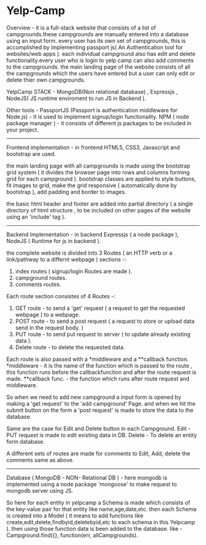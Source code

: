 # Yelp-Camp
Overview - it is a full-stack website that consists of a list of campgrounds.these campgrounds are manually entered into a database using an input form.
every user has its own set of campgrounds, this is accomplished by implementing passport js( An Authentication tool for websites/web apps ).
each individual campground also has edit and delete functionality.every user who is login to yelp camp can also add comments to the campgrounds.
the main landing page of the website consists of all the campgrounds which the users have entered but a user can only edit or delete thier own campgrounds.

YelpCamp STACK - MongoDB(Non relational database) , Expressjs , NodeJS( JS runtime enviroment to run JS in Backend ).

Other tools - PassportJS (Passport is authentication middleware for Node.js) - It is used to implement signup/login functionality.
              NPM ( node package manager ) - it consists of different js packages to be included in your project.

-----------------------------------------------------------------------------------------------------------------------------------------------

Frontend implementation - in frontend HTML5, CSS3, Javascript and bootstrap are used.

the main landing page with all campgrounds is made using the bootstrap grid system ( it divides the browser page into rows and columns forming grid for each campground ).
bootstrap classes are applied to style buttons, fit images to grid, make the grid responsive ( automatically done by bootstrap ), add padding and border to images.

the basic html header and footer are added into partial directory ( a single directory of html structure , to be included on other pages of the website using an 'include' tag ).

-----------------------------------------------------------------------------------------------------------------------------------------------

Backend Implementation - in backend Expressjs ( a node package ), NodeJS ( Runtime for js in backend ).

the complete website is divided into 3 Routes ( an HTTP verb or a link/pathway to a differnt webpage ) sections -:
1. index routes ( signup/login Routes are made ).
2. campground routes.
3. comments routes.

Each route section consistes of 4 Routes -:
1. GET route - to send a 'get' request ( a request to get the requested webpage ) to a webpage.
2. POST route - to send a post request ( a request to store or upload data send in the request body. )
3. PUT route - to send put request to server ( to update already existing data ).
4. Delete route - to delete the requested data.

Each route is also passed with a *middleware and a **callback function.
*middleware - it is the name of the function which is passed to the route , this function runs before the callbackfunction and after the route request is made.
**callback func. - the function which runs after route request and middleware.

So when we need to add new campground a input form is opened by making a 'get request' to the 'add campground' Page.
and when we hit the submit button on the form a 'post request' is made to store the data to the database.

Same are the case for Edit and Delete button in each Campground.
Edit - PUT request is made to edit existing data in DB.
Delete - To delete an entity form database.

A different sets of routes are made for comments to Edit, Add, delete the comments same as above.

-----------------------------------------------------------------------------------------------------------------------------------------------

Database ( MongoDB - NON- Relational DB ) - here mongodb is implemented using a node package 'mongoose' to make request to mongodb server using JS.

So here for each entity in yelpcamp a Schema is made which consists of the key-value pair for that entity like name,age,date,etc.
then each Schema is created into a Model ( it means to add functions like create,edit,delete,findbyid,deletebyid,etc to each schema in this Yelpcamp ).
then using those function data is been added to the database.
like - Campground.find({}, function(err, allCampgrounds).

